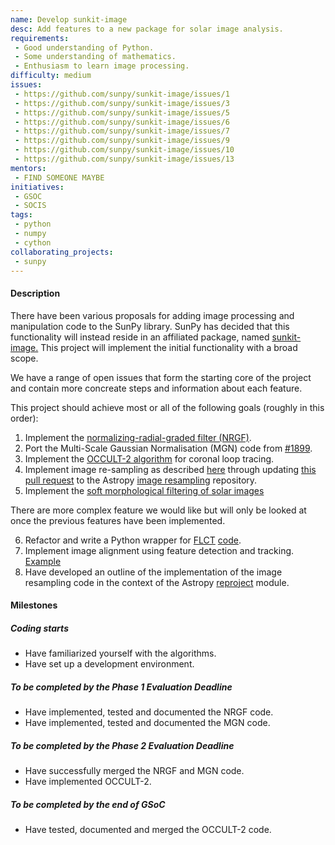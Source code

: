 ```yaml
---
name: Develop sunkit-image
desc: Add features to a new package for solar image analysis.
requirements:
 - Good understanding of Python.
 - Some understanding of mathematics.
 - Enthusiasm to learn image processing.
difficulty: medium
issues:
 - https://github.com/sunpy/sunkit-image/issues/1
 - https://github.com/sunpy/sunkit-image/issues/3
 - https://github.com/sunpy/sunkit-image/issues/5
 - https://github.com/sunpy/sunkit-image/issues/6
 - https://github.com/sunpy/sunkit-image/issues/7
 - https://github.com/sunpy/sunkit-image/issues/9
 - https://github.com/sunpy/sunkit-image/issues/10
 - https://github.com/sunpy/sunkit-image/issues/13
mentors:
 - FIND SOMEONE MAYBE
initiatives:
 - GSOC
 - SOCIS
tags:
 - python
 - numpy
 - cython
collaborating_projects:
 - sunpy
---
```


#### Description

There have been various proposals for adding image processing and manipulation code to the SunPy library.
SunPy has decided that this functionality will instead reside in an affiliated package, named [sunkit-image.](https://github.com/sunpy/sunkit-image/)
This project will implement the initial functionality with a broad scope.

We have a range of open issues that form the starting core of the project and contain more concreate steps and information about each feature.

This project should achieve most or all of the following goals (roughly in this order):

1. Implement the [normalizing-radial-graded filter (NRGF)](http://adsabs.harvard.edu/abs/2006SoPh..236..263M).
2. Port the Multi-Scale Gaussian Normalisation (MGN) code from [#1899](https://github.com/sunpy/sunpy/pull/1899).
3. Implement the [OCCULT-2 algorithm](http://arxiv.org/abs/1307.5046) for coronal loop tracing.
4. Implement image re-sampling as described [here](https://link.springer.com/content/pdf/10.1023/B:SOLA.0000021743.24248.b0.pdf) through updating [this pull request](https://github.com/astropy/reproject/pull/52) to the Astropy [image resampling](https://reproject.readthedocs.io/en/stable/) repository.
5. Implement the [soft morphological filtering of solar images](https://www.aanda.org/articles/aa/pdf/2006/38/aa4852-06.pdf)

There are more complex feature we would like but will only be looked at once the previous features have been implemented.

6. Refactor and write a Python wrapper for [FLCT](https://arxiv.org/abs/0712.4289) [code](http://solarmuri.ssl.berkeley.edu/overview/publicdownloads/software.html).
7. Implement image alignment using feature detection and tracking. [Example](http://scikit-image.org/docs/dev/auto_examples/features_detection/plot_brief.html)
8. Have developed an outline of the implementation of the image resampling code in the context of the Astropy [reproject](https://github.com/astropy/reproject) module.

#### Milestones

##### Coding starts

* Have familiarized yourself with the algorithms.
* Have set up a development environment.

##### To be completed by the Phase 1 Evaluation Deadline

* Have implemented, tested and documented the NRGF code.
* Have implemented, tested and documented the MGN code.

##### To be completed by the Phase 2 Evaluation Deadline

* Have successfully merged the NRGF and MGN code.
* Have implemented OCCULT-2.

##### To be completed by the end of GSoC

* Have tested, documented and merged the OCCULT-2 code.
